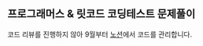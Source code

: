 ## 프로그래머스 & 릿코드 코딩테스트 문제풀이

코드 리뷰를 진행하지 않아 9월부터 [노션](https://www.notion.so/donganstudy/2020-8be4f4822e294e25884d882513717121)에서 코드를 관리합니다.


